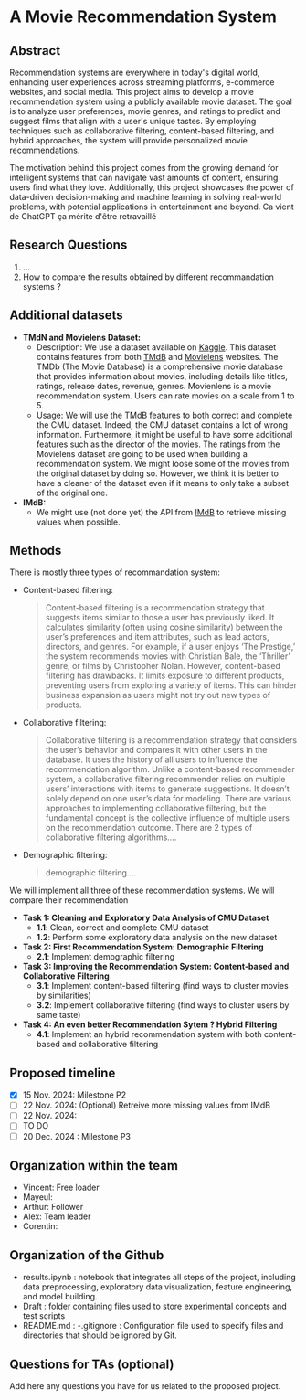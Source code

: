 # A Movie Recommendation System
## Abstract
Recommendation systems are everywhere in today's digital world, enhancing user experiences across streaming platforms, e-commerce websites, and social media. This project aims to develop a movie recommendation system using a publicly available movie dataset. The goal is to analyze user preferences, movie genres, and ratings to predict and suggest films that align with a user's unique tastes. By employing techniques such as collaborative filtering, content-based filtering, and hybrid approaches, the system will provide personalized movie recommendations.

The motivation behind this project comes from the growing demand for intelligent systems that can navigate vast amounts of content, ensuring users find what they love. Additionally, this project showcases the power of data-driven decision-making and machine learning in solving real-world problems, with potential applications in entertainment and beyond.
Ca vient de ChatGPT ça mérite d'être retravaillé
## Research Questions
1. ...
2. How to compare the results obtained by different recommandation systems ?
   
## Additional datasets
- __TMdN and Movielens Dataset:__
   - Description: We use a dataset available on [Kaggle](https://www.kaggle.com/datasets/rounakbanik/the-movies-dataset). This dataset contains features from both [TMdB](https://www.themoviedb.org/) and [Movielens](https://grouplens.org/datasets/movielens/) websites. The TMDb (The Movie Database) is a comprehensive movie database that provides information about movies, including details like titles, ratings, release dates, revenue, genres. Movienlens is a movie recommendation system. Users can rate movies on a scale from 1 to 5.
   - Usage: We will use the TMdB features to both correct and complete the CMU dataset. Indeed, the CMU dataset contains a lot of wrong information. Furthermore, it might be useful to have some additional features such as the director of the movies. The ratings from the Movielens dataset are going to be used when building a recommendation system. We might loose some of the movies from the original dataset by doing so. However, we think it is better to have a cleaner of the dataset even if it means to only take a subset of the original one.
- __IMdB:__
   - We might use (not done yet) the API from [IMdB](https://www.imdb.com/) to retrieve missing values when possible.
  
## Methods
There is mostly three types of recommandation system: 
- Content-based filtering:

  > Content-based filtering is a recommendation strategy that suggests items similar to those a user has previously liked. It calculates similarity (often using cosine similarity) between the user’s preferences and item attributes, such as lead actors, directors, and genres. For example, if a user enjoys ‘The Prestige,’ the system recommends movies with Christian Bale, the ‘Thriller’ genre, or films by Christopher Nolan. However, content-based filtering has drawbacks. It limits exposure to different products, preventing users from exploring a variety of items. This can hinder business expansion as users might not try out new types of products.

- Collaborative filtering:

  > Collaborative filtering is a recommendation strategy that considers the user’s behavior and compares it with other users in the database. It uses the history of all users to influence the recommendation algorithm. Unlike a content-based recommender system, a collaborative filtering recommender relies on multiple users’ interactions with items to generate suggestions. It doesn’t solely depend on one user’s data for modeling. There are various approaches to implementing collaborative filtering, but the fundamental concept is the collective influence of multiple users on the recommendation outcome. There are 2 types of collaborative filtering algorithms....

- Demographic filtering:

  > demographic filtering....

We will implement all three of these recommendation systems. We will compare their recommendation 


- __Task 1: Cleaning and Exploratory Data Analysis of CMU Dataset__
   - __1.1__: Clean, correct and complete CMU dataset 
   - __1.2__: Perform some exploratory data analysis on the new dataset
- __Task 2: First Recommendation System: Demographic Filtering__
   - __2.1__: Implement demographic filtering
- __Task 3: Improving the Recommendation System: Content-based and Collaborative Filtering__      
   - __3.1__: Implement content-based filtering (find ways to cluster movies by similarities)         
   - __3.2__: Implement collaborative filtering (find ways to cluster users by same taste)  
- __Task 4: An even better Recommendation Sytem ? Hybrid Filtering__
   - __4.1__: Implement an hybrid recommendation system with both content-based and collaborative filtering
     
## Proposed timeline 
- [x] 15 Nov. 2024: Milestone P2
- [ ] 22 Nov. 2024: (Optional) Retreive more missing values from IMdB
- [ ] 22 Nov. 2024:
- [ ] TO DO 
- [ ] 20 Dec. 2024 : Milestone P3
## Organization within the team
- Vincent: Free loader
- Mayeul:
- Arthur: Follower
- Alex: Team leader
- Corentin:
## Organization of the Github
- results.ipynb : notebook that integrates all steps of the project, including data preprocessing, exploratory data visualization, feature engineering, and model building.
- Draft : folder containing files used to store experimental concepts and test scripts
- README.md : 
-.gitignore : Configuration file used to specify files and directories that should be ignored by Git. 
## Questions for TAs (optional)
Add here any questions you have for us related to the proposed project.

